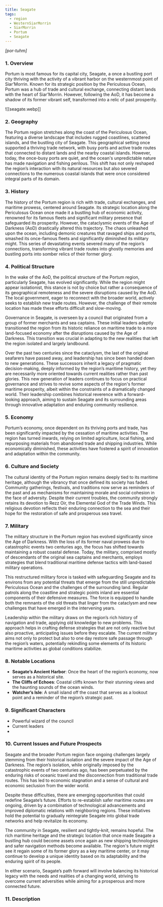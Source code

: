 ```yaml
---
title: Seagate
tags:
  - region
  - WesternSiarMorrin
  - SiarMorrin
  - Portum
  - Seagate
---
```

*[por-tuhm]*
### 1. **Overview**

Portum is most famous for its capital city, Seagate, a once a bustling port city thriving with the activity of a vibrant harbor on the westernmost point of Siar’Morrin. Known for its strategic position by the Periculosus Ocean, Portum was a hub of trade and cultural exchange, connecting distant lands with the heart of Siar’Morrin. However, following the AoD, it has become a shadow of its former vibrant self, transformed into a relic of past prosperity.

![[seagate.webp]]

### 2. **Geography**

The Portum region stretches along the coast of the Periculosus Ocean, featuring a diverse landscape that includes rugged coastlines, scattered islands, and the bustling city of Seagate. This geographical setting once supported a thriving trade network, with busy ports and active trade routes that connected to distant lands and the nearby coastal islands. However, today, the once-busy ports are quiet, and the ocean's unpredictable nature has made navigation and fishing perilous. This shift has not only reshaped the region’s interaction with its natural resources but also severed connections to the numerous coastal islands that were once considered integral parts of its domain.

### 3. **History**

The history of the Portum region is rich with trade, cultural exchanges, and maritime prowess, centered around Seagate. Its strategic location along the Periculosus Ocean once made it a bustling hub of economic activity, renowned for its famous fleets and significant military presence that safeguarded its prosperity. However, the cataclysmic events of the Age of Darkness (AoD) drastically altered this trajectory. The chaos unleashed upon the ocean, including demonic creatures that ravaged ships and ports, smashed its once-famous fleets and significantly diminished its military might. This series of devastating events severed many of the region’s connections, transforming vibrant trade routes into ghostly memories and bustling ports into somber relics of their former glory.

### 4. **Political Structure**

In the wake of the AoD, the political structure of the Portum region, particularly Seagate, has evolved significantly. While the region might appear isolationist, this stance is not by choice but rather a consequence of its geographical remoteness and the severe disruptions caused by the AoD. The local government, eager to reconnect with the broader world, actively seeks to establish new trade routes. However, the challenge of their remote location has made these efforts difficult and slow-moving.

Governance in Seagate, is overseen by a council that originated from a group of former merchants and sea captains. These initial leaders adeptly transitioned the region from its historic reliance on maritime trade to a more land-focused economy after the disruptions caused by the Age of Darkness. This transition was crucial in adapting to the new realities that left the region isolated and largely landbound.

Over the past two centuries since the cataclysm, the last of the original seafarers have passed away, and leadership has since been handed down to new generations. These successors inherit a legacy of pragmatic decision-making, deeply informed by the region’s maritime history, yet they are necessarily more oriented towards current realities rather than past glories. This new generation of leaders continues to focus on practical governance and strives to revive some aspects of the region's former maritime prosperity, albeit within the constraints of a dramatically changed world. Their leadership combines historical reverence with a forward-looking approach, aiming to sustain Seagate and its surrounding areas through innovative adaptation and enduring community resilience.

### 5. **Economy**

Portum’s economy, once dependent on its thriving ports and trade, has been significantly impacted by the cessation of maritime activities. The region has turned inwards, relying on limited agriculture, local fishing, and repurposing materials from abandoned trade and shipping industries. While economically diminished, these activities have fostered a spirit of innovation and adaptation within the community.

### 6. **Culture and Society**

The cultural identity of the Portum region remains deeply tied to its maritime heritage, although the vibrancy that once defined its society has faded. Community gatherings, festivals, and traditions now serve as reminders of the past and as mechanisms for maintaining morale and social cohesion in the face of adversity. Despite their current troubles, the community strongly retains its devotion to Rezz Oir, the Elemental God of the Trade Winds. This religious devotion reflects their enduring connection to the sea and their hope for the restoration of safe and prosperous sea travel.

### 7. **Military**

The military structure in the Portum region has evolved significantly since the Age of Darkness. With the loss of its former naval prowess due to catastrophic events two centuries ago, the focus has shifted towards maintaining a robust coastal defense. Today, the military, comprised mostly of descendants of the original sea captains and merchants, employs strategies that blend traditional maritime defense tactics with land-based military operations.

This restructured military force is tasked with safeguarding Seagate and its environs from any potential threats that emerge from the still unpredictable Periculosus Ocean and the challenges of the surrounding land. Regular patrols along the coastline and strategic points inland are essential components of their defensive measures. The force is equipped to handle both the remnants of the old threats that linger from the cataclysm and new challenges that have emerged in the intervening years.

Leadership within the military draws on the region’s rich history of navigation and trade, applying old knowledge to new problems. This approach helps in crafting defense strategies that are not only reactive but also proactive, anticipating issues before they escalate. The current military aims not only to protect but also to one day restore safe passage through the region’s waters, potentially rekindling some elements of its historic maritime activities as global conditions stabilize.

### 8. **Notable Locations**

- **Seagate’s Ancient Harbor**: Once the heart of the region’s economy, now serves as a historical site.
- **The Cliffs of Echoes**: Coastal cliffs known for their stunning views and the haunting sounds of the ocean winds.
- **Watcher’s Isle**: A small island off the coast that serves as a lookout point and a reminder of the region’s strategic past.

### 9. **Significant Characters**

- Powerful wizard of the council
- Current leaders
- 

### 10. **Current Issues and Future Prospects**

Seagate and the broader Portum region face ongoing challenges largely stemming from their historical isolation and the severe impact of the Age of Darkness. The region’s isolation, while originally imposed by the catastrophic events of two centuries ago, has been perpetuated by the enduring risks of oceanic travel and the disconnection from traditional trade routes. This has led to economic stagnation and a sense of cultural and economic seclusion from the wider world.

Despite these difficulties, there are emerging opportunities that could redefine Seagate’s future. Efforts to re-establish safer maritime routes are ongoing, driven by a combination of technological advancements and improved diplomatic relations with neighboring regions. These initiatives hold the potential to gradually reintegrate Seagate into global trade networks and help revitalize its economy.

The community in Seagate, resilient and tightly-knit, remains hopeful. The rich maritime heritage and the strategic location that once made Seagate a bustling hub could become assets once again as new shipping technologies and safer navigation methods become available. The region's future might see it regain some of its former glory as a key maritime center, or it may continue to develop a unique identity based on its adaptability and the enduring spirit of its people.

In either scenario, Seagate’s path forward will involve balancing its historical legacy with the needs and realities of a changing world, striving to overcome current adversities while aiming for a prosperous and more connected future.

### 11. **Description**


